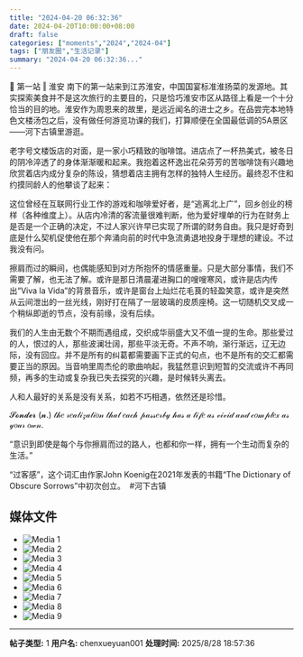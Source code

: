 ```yaml
---
title: "2024-04-20 06:32:36"
date: 2024-04-20T10:00:00+08:00
draft: false
categories: ["moments","2024","2024-04"]
tags: ["朋友圈","生活记录"]
summary: "2024-04-20 06:32:36..."
---
```


📍 第一站 ‖ 淮安
​
南下的第一站来到江苏淮安，中国国宴标准淮扬菜的发源地。其实探索美食并不是这次旅行的主要目的，只是恰巧淮安市区从路径上看是一个十分恰当的目的地。淮安作为周恩来的故里，是远近闻名的进士之乡。在品尝完本地特色文楼汤包之后，没有做任何游览功课的我们，打算顺便在全国最低调的5A景区——河下古镇里游逛。

老字号文楼饭店的对面，是一家小巧精致的咖啡馆。进店点了一杯热美式，被冬日的阴冷淬透了的身体渐渐暖和起来。我抱着这杯逸出花朵芬芳的苦咖啡饶有兴趣地欣赏着店内成分复杂的陈设，猜想着店主拥有怎样的独特人生经历。最终忍不住和约摸同龄人的他攀谈了起来：

这位曾经在互联网行业工作的游戏和咖啡爱好者，是“逃离北上广”，回乡创业的榜样（各种维度上）。从店内冷清的客流量很难判断，他为爱好埋单的行为在财务上是否是一个正确的决定，不过人家兴许早已实现了所谓的财务自由。我只是好奇到底是什么契机促使他在那个奔涌向前的时代中急流勇退地投身于理想的建设。不过我没有问。

擦肩而过的瞬间，也偶能感知到对方所抱怀的情感重量。只是大部分事情，我们不需要了解，也无法了解。或许是那日清晨灌进胸口的嗖嗖寒风，或许是店内传出“Viva la Vida”的背景音乐，或许是窗台上灿烂花毛茛的轻盈笑意，或许是突然从云间泄出的一丝光线，刚好打在隔了一层玻璃的皮质座椅。这一切随机交叉成一个稍纵即逝的节点，没有前缘，没有后续。

我们的人生由无数个不期而遇组成，交织成华丽盛大又不值一提的生命。那些爱过的人，恨过的人，那些波澜壮阔，那些平淡无奇。不声不响，渐行渐远，辽无边际，没有回应。并不是所有的纠葛都需要画下正式的句点，也不是所有的交汇都需要正当的原因。当音响里周杰伦的歌曲响起，我猛然意识到短暂的交流或许不再同频，再多的生动或复杂我已失去探究的兴趣，是时候转头离去。

人和人最好的关系是没有关系，如若不巧相遇，依然还是珍惜。

​𝓢𝓸𝓷𝓭𝓮𝓻 (𝓷.)
𝓉𝒽𝑒 𝓇𝑒𝒶𝓁𝒾𝓏𝒶𝓉𝒾𝑜𝓃 𝓉𝒽𝒶𝓉 𝑒𝒶𝒸𝒽 𝓅𝒶𝓈𝓈𝑒𝓇𝒷𝓎 𝒽𝒶𝓈 𝒶 𝓁𝒾𝒻𝑒 𝒶𝓈 𝓋𝒾𝓋𝒾𝒹 𝒶𝓃𝒹 𝒸𝑜𝓂𝓅𝓁𝑒𝓍 𝒶𝓈 𝓎𝑜𝓊𝓇 𝑜𝓌𝓃.

​“意识到即使是每个与你擦肩而过的路人，也都和你一样，拥有一个生动而复杂的生活。”

“过客感”，这个词汇由作家John Koenig在2021年发表的书籍“The Dictionary of Obscure Sorrows”中初次创立。
​
​#河下古镇

## 媒体文件

- ![Media 1](/Moments/photos/2024-04-20/202404200632360.jpg)
- ![Media 2](/Moments/photos/2024-04-20/202404200632361.jpg)
- ![Media 3](/Moments/photos/2024-04-20/202404200632362.jpg)
- ![Media 4](/Moments/photos/2024-04-20/202404200632363.jpg)
- ![Media 5](/Moments/photos/2024-04-20/202404200632364.jpg)
- ![Media 6](/Moments/photos/2024-04-20/202404200632365.jpg)
- ![Media 7](/Moments/photos/2024-04-20/202404200632366.jpg)
- ![Media 8](/Moments/photos/2024-04-20/202404200632367.jpg)
- ![Media 9](/Moments/photos/2024-04-20/202404200632368.jpg)

---

**帖子类型:** 1
**用户名:** chenxueyuan001
**处理时间:** 2025/8/28 18:57:36